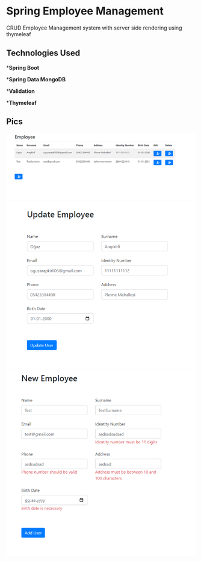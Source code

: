
# Spring Employee Management

CRUD Employee Management system with server side rendering using thymeleaf


## Technologies Used

***Spring Boot** 

***Spring Data MongoDB**

***Validation**

***Thymeleaf**


  
## Pics
![Screenshot](./pics/3.png)
![Screenshot](./pics/1.png)
![Screenshot](./pics/2.png)



  

